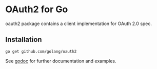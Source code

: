 # OAuth2 for Go

oauth2 package contains a client implementation for OAuth 2.0 spec.

## Installation

~~~~
go get github.com/golang/oauth2
~~~~

See [godoc](http://godoc.org/github.com/golang/oauth2) for further documentation and examples.

